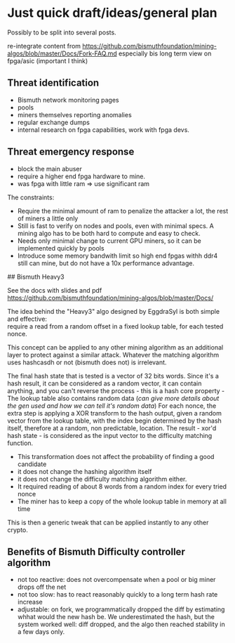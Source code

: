 # Just quick draft/ideas/general plan

Possibly to be split into several posts.

re-integrate content from https://github.com/bismuthfoundation/mining-algos/blob/master/Docs/Fork-FAQ.md
especially bis long term view on fpga/asic (important I think)

## Threat identification

- Bismuth network monitoring pages
- pools
- miners themselves reporting anomalies
- regular exchange dumps
- internal research on fpga capabilities, work with fpga devs.

## Threat emergency response

- block the main abuser
- require a higher end fpga hardware to mine. 
- was fpga with little ram => use significant ram

The constraints:
- Require the minimal amount of ram to penalize the attacker a lot, the rest of miners a little only
- Still is fast to verify on nodes and pools, even with minimal specs. A mining algo has to be both hard to compute and easy to check.
- Needs only minimal change to current GPU miners, so it can be implemented quickly by pools
- Introduce some memory bandwith limit so high end fpgas withh ddr4 still can mine, but do not have a 10x performance advantage.

## Bismuth Heavy3

See the docs with slides and pdf
https://github.com/bismuthfoundation/mining-algos/blob/master/Docs/

The idea behind the "Heavy3" algo designed by EggdraSyl is both simple and effective:  
require a read from a random offset in a fixed lookup table, for each tested nonce.

This concept can be applied to any other mining algorithm as an additional layer to protect against a similar attack.
Whatever the matching algorithm uses hashcasdh or not (bismuth does not) is irrelevant.

The final hash state that is tested is a vector of 32 bits words.
Since it's a hash result, it can be considered as a random vector, it can contain anything, and you can't reverse the process - this is a hash core property -
The lookup table also contains random data (*can give more details about the gen used and how we can tell it's random data*)
For each nonce, the extra step is applying a XOR transform to the hash output, given a random vector from the lookup table, with the index begin determined by the hash itself, therefore at a random, non predictable, location.
The result - xor'd hash state - is considered as the input vector to the difficulty matching function.

- This transformation does not affect the probability of finding a good candidate
- it does not change the hashing algorithm itself
- it does not change the difficulty matching algorithm either.
- It required reading of about 8 words from a random index for every tried nonce
- The miner has to keep a copy of the whole lookup table in memory at all time

This is then a generic tweak that can be applied instantly to any other crypto.


## Benefits of Bismuth Difficulty controller algorithm

- not too reactive: does not overcompensate when a pool or big miner drops off the net
- not too slow: has to react reasonably quickly to a long term hash rate increase
- adjustable: on fork, we programmatically dropped the diff by estimating whhat would the new hash be.
  We underestimated the hash, but the system worked well: diff dropped, and the algo then reached stability in a few days only.
  
  


